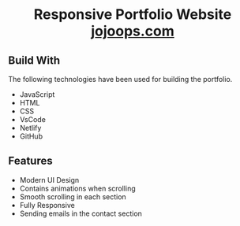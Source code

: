 <h1 align="center">
  Responsive Portfolio Website<br/>
  <a href="https://jojoops.com/" target="_blank">jojoops.com</a>
</h1>

## Build With

The following technologies have been used for building the portfolio.

- JavaScript 
- HTML
- CSS
- VsCode
- Netlify
- GitHub

## Features

- Modern UI Design
- Contains animations when scrolling
- Smooth scrolling in each section
- Fully Responsive
- Sending emails in the contact section